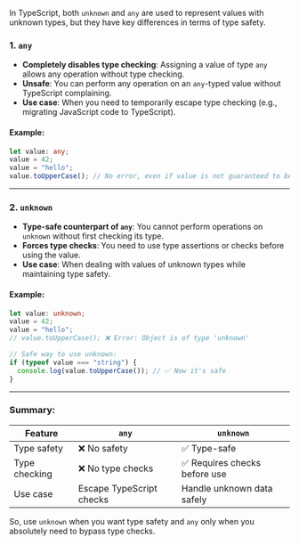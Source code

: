 In TypeScript, both `unknown` and `any` are used to represent values with unknown types, but they have key differences in terms of type safety.

### 1. `any`

- **Completely disables type checking**: Assigning a value of type `any` allows any operation without type checking.
- **Unsafe**: You can perform any operation on an `any`-typed value without TypeScript complaining.
- **Use case**: When you need to temporarily escape type checking (e.g., migrating JavaScript code to TypeScript).

#### Example:

```ts
let value: any;
value = 42;
value = "hello";
value.toUpperCase(); // No error, even if value is not guaranteed to be a string
```

---

### 2. `unknown`

- **Type-safe counterpart of `any`**: You cannot perform operations on `unknown` without first checking its type.
- **Forces type checks**: You need to use type assertions or checks before using the value.
- **Use case**: When dealing with values of unknown types while maintaining type safety.

#### Example:

```ts
let value: unknown;
value = 42;
value = "hello";
// value.toUpperCase(); ❌ Error: Object is of type 'unknown'

// Safe way to use unknown:
if (typeof value === "string") {
  console.log(value.toUpperCase()); // ✅ Now it's safe
}
```

---

### Summary:

|Feature|`any`|`unknown`|
|---|---|---|
|Type safety|❌ No safety|✅ Type-safe|
|Type checking|❌ No type checks|✅ Requires checks before use|
|Use case|Escape TypeScript checks|Handle unknown data safely|

So, use `unknown` when you want type safety and `any` only when you absolutely need to bypass type checks.